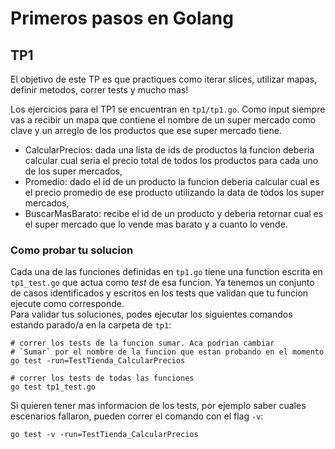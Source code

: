 # Primeros pasos en Golang

## TP1
El objetivo de este TP es que practiques como iterar slices, utilizar mapas, definir metodos, correr tests y mucho mas!

Los ejercicios para el TP1 se encuentran en `tp1/tp1.go`. Como input siempre vas a recibir un mapa que contiene el nombre de un super mercado como clave y un arreglo de los productos que ese super mercado tiene.

* CalcularPrecios: dada una lista de ids de productos la funcion deberia calcular cual seria el precio total de todos los productos para cada uno de los super mercados,
* Promedio: dado el id de un producto la funcion deberia calcular cual es el precio promedio de ese producto utilizando la data de todos los super mercados,
* BuscarMasBarato: recibe el id de un producto y deberia retornar cual es el super mercado que lo vende mas barato y a cuanto lo vende.

### Como probar tu solucion
Cada una de las funciones definidas en `tp1.go` tiene una function escrita en `tp1_test.go` que actua como *test* de esa funcion. Ya tenemos un conjunto de casos identificados y escritos en los tests que validan que tu funcion ejecute como corresponde.  
Para validar tus soluciones, podes ejecutar los siguientes comandos estando parado/a en la carpeta de `tp1`:
```
# correr los tests de la funcion sumar. Aca podrian cambiar
# `Sumar` por el nombre de la funcion que estan probando en el momento
go test -run=TestTienda_CalcularPrecios

# correr los tests de todas las funciones
go test tp1_test.go
```

Si quieren tener mas informacion de los tests, por ejemplo saber cuales escenarios fallaron, pueden correr el comando con el flag `-v`:
```
go test -v -run=TestTienda_CalcularPrecios
```
